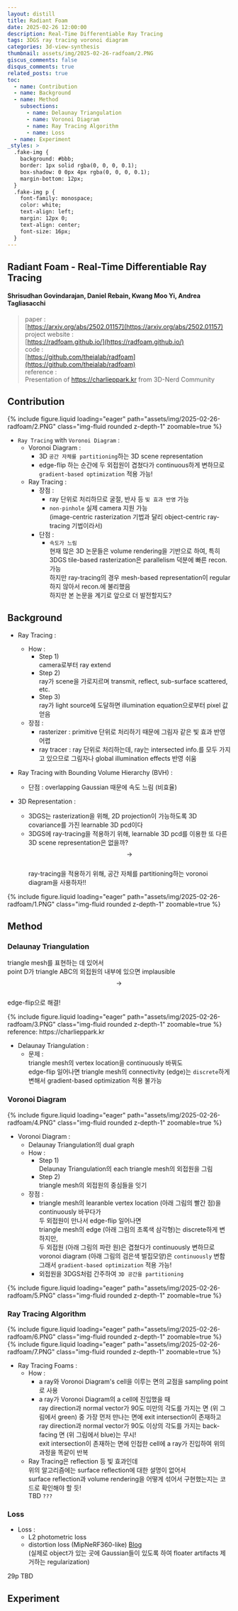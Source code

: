 ```yaml
---
layout: distill
title: Radiant Foam
date: 2025-02-26 12:00:00
description: Real-Time Differentiable Ray Tracing
tags: 3DGS ray tracing voronoi diagram
categories: 3d-view-synthesis
thumbnail: assets/img/2025-02-26-radfoam/2.PNG
giscus_comments: false
disqus_comments: true
related_posts: true
toc:
  - name: Contribution
  - name: Background
  - name: Method
    subsections:
      - name: Delaunay Triangulation
      - name: Voronoi Diagram
      - name: Ray Tracing Algorithm
      - name: Loss
  - name: Experiment
_styles: >
  .fake-img {
    background: #bbb;
    border: 1px solid rgba(0, 0, 0, 0.1);
    box-shadow: 0 0px 4px rgba(0, 0, 0, 0.1);
    margin-bottom: 12px;
  }
  .fake-img p {
    font-family: monospace;
    color: white;
    text-align: left;
    margin: 12px 0;
    text-align: center;
    font-size: 16px;
  }
---
```


## Radiant Foam - Real-Time Differentiable Ray Tracing

#### Shrisudhan Govindarajan, Daniel Rebain, Kwang Moo Yi, Andrea Tagliasacchi

> paper :  
[https://arxiv.org/abs/2502.01157](https://arxiv.org/abs/2502.01157)  
project website :  
[https://radfoam.github.io/](https://radfoam.github.io/)  
code :  
[https://github.com/theialab/radfoam](https://github.com/theialab/radfoam)  
reference :  
Presentation of https://charlieppark.kr from 3D-Nerd Community  

## Contribution

<div class="row mt-3">
    <div class="col-sm mt-3 mt-md-0">
        {% include figure.liquid loading="eager" path="assets/img/2025-02-26-radfoam/2.PNG" class="img-fluid rounded z-depth-1" zoomable=true %}
    </div>
</div>

- `Ray Tracing` with `Voronoi Diagram` :  
  - Voronoi Diagram :  
    - 3D `공간 자체를 partitioning`하는 3D scene representation
    - edge-flip 하는 순간에 두 외접원이 겹쳤다가 continuous하게 변하므로 `gradient-based optimization` 적용 가능!
  - Ray Tracing :  
    - 장점 :  
      - ray 단위로 처리하므로 굴절, 반사 등 `빛 효과 반영` 가능
      - `non-pinhole` 실제 camera 지원 가능  
      (image-centric rasterization 기법과 달리 object-centric ray-tracing 기법이라서)
    - 단점 :  
      - `속도가 느림`  
      현재 많은 3D 논문들은 volume rendering을 기반으로 하여, 특히 3DGS tile-based rasterization은 parallelism 덕분에 빠른 recon. 가능  
      하지만 ray-tracing의 경우 mesh-based representation이 regular하지 않아서 recon.에 불리했음  
      하지만 본 논문을 계기로 앞으로 더 발전할지도?

## Background

- Ray Tracing :  
  - How :  
    - Step 1)  
    camera로부터 ray extend
    - Step 2)  
    ray가 scene을 가로지르며 transmit, reflect, sub-surface scattered, etc.
    - Step 3)  
    ray가 light source에 도달하면 illumination equation으로부터 pixel 값 얻음
  - 장점 :  
    - rasterizer : primitive 단위로 처리하기 때문에 그림자 같은 빛 효과 반영 어렵
    - ray tracer : ray 단위로 처리하는데, ray는 intersected info.를 모두 가지고 있으므로 그림자나 global illumination effects 반영 쉬움

- Ray Tracing with Bounding Volume Hierarchy (BVH) :  
  - 단점 : overlapping Gaussian 때문에 속도 느림 (비효율)
  
- 3D Representation :  
  - 3DGS는 rasterization을 위해, 2D projection이 가능하도록 3D covariance를 가진 learnable 3D pcd이다  
  - 3DGS에 ray-tracing을 적용하기 위해, learnable 3D pcd를 이용한 또 다른 3D scene representation은 없을까?  
  $$\rightarrow$$  
  ray-tracing을 적용하기 위해, 공간 자체를 partitioning하는 voronoi diagram을 사용하자!!

<div class="row mt-3">
    <div class="col-sm mt-3 mt-md-0">
        {% include figure.liquid loading="eager" path="assets/img/2025-02-26-radfoam/1.PNG" class="img-fluid rounded z-depth-1" zoomable=true %}
    </div>
</div>

## Method

### Delaunay Triangulation

triangle mesh를 표현하는 데 있어서  
point D가 triangle ABC의 외접원의 내부에 있으면 implausible  
$$\rightarrow$$  
edge-flip으로 해결!

<div class="row mt-3">
    <div class="col-sm mt-3 mt-md-0">
        {% include figure.liquid loading="eager" path="assets/img/2025-02-26-radfoam/3.PNG" class="img-fluid rounded z-depth-1" zoomable=true %}
    </div>
</div>
<div class="caption">
    reference: https://charlieppark.kr
</div>

- Delaunay Triangulation :  
  - 문제 :  
  triangle mesh의 vertex location을 continuously 바꿔도  
  edge-flip 일어나면 triangle mesh의 connectivity (edge)는 `discrete`하게 변해서 gradient-based optimization 적용 불가능

### Voronoi Diagram

<div class="row mt-3">
    <div class="col-sm mt-3 mt-md-0">
        {% include figure.liquid loading="eager" path="assets/img/2025-02-26-radfoam/4.PNG" class="img-fluid rounded z-depth-1" zoomable=true %}
    </div>
</div>

- Voronoi Diagram :  
  - Delaunay Triangulation의 dual graph
  - How :  
    - Step 1)  
    Delaunay Triangulation의 each triangle mesh의 외접원을 그림
    - Step 2)  
    triangle mesh의 외접원의 중심들을 잇기
  - 장점 :  
    - triangle mesh의 learanble vertex location (아래 그림의 빨간 점)을 continuously 바꾸다가  
    두 외접원이 만나서 edge-flip 일어나면  
    triangle mesh의 edge (아래 그림의 초록색 삼각형)는 discrete하게 변하지만,  
    두 외접원 (아래 그림의 파란 원)은 겹쳤다가 continuously 변하므로 voronoi diagram (아래 그림의 검은색 벌집모양)은 `continuously` 변함  
    그래서 `gradient-based optimization` 적용 가능!
    - 외접원을 3DGS처럼 간주하여 `3D 공간을 partitioning`

<div class="row mt-3">
    <div class="col-sm mt-3 mt-md-0">
        {% include figure.liquid loading="eager" path="assets/img/2025-02-26-radfoam/5.PNG" class="img-fluid rounded z-depth-1" zoomable=true %}
    </div>
</div>

### Ray Tracing Algorithm

<div class="row mt-3">
    <div class="col-sm mt-3 mt-md-0">
        {% include figure.liquid loading="eager" path="assets/img/2025-02-26-radfoam/6.PNG" class="img-fluid rounded z-depth-1" zoomable=true %}
    </div>
</div>

<div class="row mt-3">
    <div class="col-sm mt-3 mt-md-0">
        {% include figure.liquid loading="eager" path="assets/img/2025-02-26-radfoam/7.PNG" class="img-fluid rounded z-depth-1" zoomable=true %}
    </div>
</div>

- Ray Tracing Foams :  
  - How :  
    - a ray와 Voronoi Diagram's cell을 이루는 면의 교점을 sampling point로 사용
    - a ray가 Voronoi Diagram의 a cell에 진입했을 때  
    ray direction과 normal vector가 90도 미만의 각도를 가지는 면 (위 그림에서 green) 중 가장 먼저 만나는 면에 exit intersection이 존재하고  
    ray direction과 normal vector가 90도 이상의 각도를 가지는 back-facing 면 (위 그림에서 blue)는 무시!  
    exit intersection이 존재하는 면에 인접한 cell에 a ray가 진입하여 위의 과정을 똑같이 반복
  - Ray Tracing은 reflection 등 빛 효과인데  
  위의 알고리즘에는 surface reflection에 대한 설명이 없어서  
  surface reflection과 volume rendering을 어떻게 섞어서 구현했는지는 코드로 확인해야 할 듯!  
  TBD `???`

### Loss

- Loss :  
  - L2 photometric loss
  - distortion loss (MipNeRF360-like) [Blog](https://semyeong-yu.github.io/blog/2024/MipNeRF360/#regularization-for-interval-based-models)  
  (실제로 object가 있는 곳에 Gaussian들이 있도록 하여 floater artifacts 제거하는 regularization)

29p TBD

## Experiment